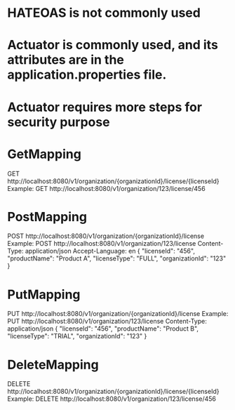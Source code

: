 # HATEOAS is not commonly used
# Actuator is commonly used, and its attributes are in the application.properties file.
# Actuator requires more steps for security purpose
# GetMapping
GET http://localhost:8080/v1/organization/{organizationId}/license/{licenseId}
Example: GET http://localhost:8080/v1/organization/123/license/456

# PostMapping
POST http://localhost:8080/v1/organization/{organizationId}/license
Example: POST http://localhost:8080/v1/organization/123/license
Content-Type: application/json
Accept-Language: en
{
"licenseId": "456",
"productName": "Product A",
"licenseType": "FULL",
"organizationId": "123"
}

# PutMapping
PUT http://localhost:8080/v1/organization/{organizationId}/license
Example: PUT http://localhost:8080/v1/organization/123/license
Content-Type: application/json
{
"licenseId": "456",
"productName": "Product B",
"licenseType": "TRIAL",
"organizationId": "123"
}

# DeleteMapping
DELETE http://localhost:8080/v1/organization/{organizationId}/license/{licenseId}
Example: DELETE http://localhost:8080/v1/organization/123/license/456
